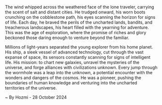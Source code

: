 
The wind whipped across the weathered face of the lone traveler, carrying the scent of salt and distant cities. He trudged onward, his worn boots crunching on the cobblestone path, his eyes scanning the horizon for signs of life. Each day, he braved the perils of the uncharted lands, bandits, and treacherous landscapes, his heart filled with the yearning for adventure. This was the age of exploration, where the promise of riches and glory beckoned those daring enough to venture beyond the familiar.

Millions of light-years separated the young explorer from his home planet. His ship, a sleek vessel of advanced technology, cut through the vast expanse of space, its sensors constantly scanning for signs of intelligent life. His mission: to chart new galaxies, unravel the mysteries of the universe, and forge alliances with civilizations unknown. Every jump through the wormhole was a leap into the unknown, a potential encounter with the wonders and dangers of the cosmos. He was a pioneer, pushing the boundaries of human knowledge and venturing into the uncharted territories of the universe. 

~ By Hozmi - 28 October 2024
